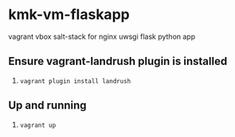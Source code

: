 # kmk-vm-flaskapp
vagrant vbox salt-stack for nginx uwsgi flask python app

## Ensure vagrant-landrush plugin is installed
1. `vagrant plugin install landrush`

## Up and running
1. `vagrant up`
